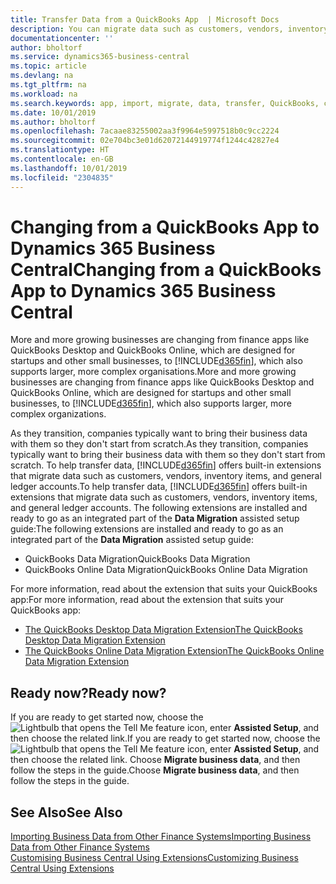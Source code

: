 ```yaml
---
title: Transfer Data from a QuickBooks App  | Microsoft Docs
description: You can migrate data such as customers, vendors, inventory items, and G/L accounts from QuickBooks apps to Business Central.
documentationcenter: ''
author: bholtorf
ms.service: dynamics365-business-central
ms.topic: article
ms.devlang: na
ms.tgt_pltfrm: na
ms.workload: na
ms.search.keywords: app, import, migrate, data, transfer, QuickBooks, customize
ms.date: 10/01/2019
ms.author: bholtorf
ms.openlocfilehash: 7acaae83255002aa3f9964e5997518b0c9cc2224
ms.sourcegitcommit: 02e704bc3e01d62072144919774f1244c42827e4
ms.translationtype: HT
ms.contentlocale: en-GB
ms.lasthandoff: 10/01/2019
ms.locfileid: "2304835"
---
```

# <a name="changing-from-a-quickbooks-app-to-dynamics-365-business-central"></a><span data-ttu-id="ccd1c-103">Changing from a QuickBooks App to Dynamics 365 Business Central</span><span class="sxs-lookup"><span data-stu-id="ccd1c-103">Changing from a QuickBooks App to Dynamics 365 Business Central</span></span>
<span data-ttu-id="ccd1c-104">More and more growing businesses are changing from finance apps like QuickBooks Desktop and QuickBooks Online, which are designed for startups and other small businesses, to [!INCLUDE[d365fin](includes/d365fin_md.md)], which also supports larger, more complex organisations.</span><span class="sxs-lookup"><span data-stu-id="ccd1c-104">More and more growing businesses are changing from finance apps like QuickBooks Desktop and QuickBooks Online, which are designed for startups and other small businesses, to [!INCLUDE[d365fin](includes/d365fin_md.md)], which also supports larger, more complex organizations.</span></span> 

<span data-ttu-id="ccd1c-105">As they transition, companies typically want to bring their business data with them so they don't start from scratch.</span><span class="sxs-lookup"><span data-stu-id="ccd1c-105">As they transition, companies typically want to bring their business data with them so they don't start from scratch.</span></span> <span data-ttu-id="ccd1c-106">To help transfer data, [!INCLUDE[d365fin](includes/d365fin_md.md)] offers built-in extensions that migrate data such as customers, vendors, inventory items, and general ledger accounts.</span><span class="sxs-lookup"><span data-stu-id="ccd1c-106">To help transfer data, [!INCLUDE[d365fin](includes/d365fin_md.md)] offers built-in extensions that migrate data such as customers, vendors, inventory items, and general ledger accounts.</span></span> <span data-ttu-id="ccd1c-107">The following extensions are installed and ready to go as an integrated part of the **Data Migration** assisted setup guide:</span><span class="sxs-lookup"><span data-stu-id="ccd1c-107">The following extensions are installed and ready to go as an integrated part of the **Data Migration** assisted setup guide:</span></span>

* <span data-ttu-id="ccd1c-108">QuickBooks Data Migration</span><span class="sxs-lookup"><span data-stu-id="ccd1c-108">QuickBooks Data Migration</span></span> 
* <span data-ttu-id="ccd1c-109">QuickBooks Online Data Migration</span><span class="sxs-lookup"><span data-stu-id="ccd1c-109">QuickBooks Online Data Migration</span></span>

<span data-ttu-id="ccd1c-110">For more information, read about the extension that suits your QuickBooks app:</span><span class="sxs-lookup"><span data-stu-id="ccd1c-110">For more information, read about the extension that suits your QuickBooks app:</span></span>   

* [<span data-ttu-id="ccd1c-111">The QuickBooks Desktop Data Migration Extension</span><span class="sxs-lookup"><span data-stu-id="ccd1c-111">The QuickBooks Desktop Data Migration Extension</span></span>](ui-extensions-quickbooks-data-migration.md)
* [<span data-ttu-id="ccd1c-112">The QuickBooks Online Data Migration Extension</span><span class="sxs-lookup"><span data-stu-id="ccd1c-112">The QuickBooks Online Data Migration Extension</span></span>](ui-extensions-quickbooks-online-data-migration.md)

## <a name="ready-now"></a><span data-ttu-id="ccd1c-113">Ready now?</span><span class="sxs-lookup"><span data-stu-id="ccd1c-113">Ready now?</span></span>
<span data-ttu-id="ccd1c-114">If you are ready to get started now, choose the ![Lightbulb that opens the Tell Me feature](media/ui-search/search_small.png "Tell me what you want to do") icon, enter **Assisted Setup**, and then choose the related link.</span><span class="sxs-lookup"><span data-stu-id="ccd1c-114">If you are ready to get started now, choose the ![Lightbulb that opens the Tell Me feature](media/ui-search/search_small.png "Tell me what you want to do") icon, enter **Assisted Setup**, and then choose the related link.</span></span> <span data-ttu-id="ccd1c-115">Choose **Migrate business data**, and then follow the steps in the guide.</span><span class="sxs-lookup"><span data-stu-id="ccd1c-115">Choose **Migrate business data**, and then follow the steps in the guide.</span></span>

## <a name="see-also"></a><span data-ttu-id="ccd1c-116">See Also</span><span class="sxs-lookup"><span data-stu-id="ccd1c-116">See Also</span></span>
[<span data-ttu-id="ccd1c-117">Importing Business Data from Other Finance Systems</span><span class="sxs-lookup"><span data-stu-id="ccd1c-117">Importing Business Data from Other Finance Systems</span></span>](across-import-data-configuration-packages.md)  
[<span data-ttu-id="ccd1c-118">Customising Business Central Using Extensions</span><span class="sxs-lookup"><span data-stu-id="ccd1c-118">Customizing Business Central Using Extensions</span></span>](ui-extensions.md)   
